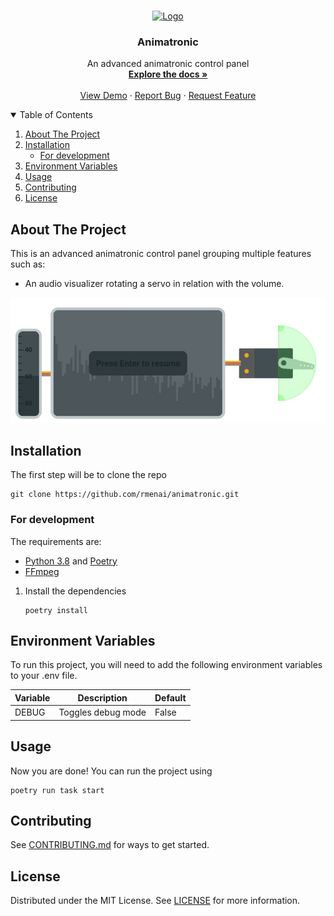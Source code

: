 <br />
<p align="center">
  <a href="https://github.com/rmenai/animatronic">
    <img src="./data/images/icon.ico" alt="Logo" width="80" height="80">
  </a>

<h3 align="center">Animatronic</h3>

  <p align="center">
    An advanced animatronic control panel
    <br />
    <a href="https://github.com/rmenai/animatronic"><strong>Explore the docs »</strong></a>
    <br />
    <br />
    <a href="https://github.com/rmenai/animatronic">View Demo</a>
    ·
    <a href="https://github.com/rmenai/animatronic/issues/new?assignees=&labels=&template=bug_report.md&title=">Report Bug</a>
    ·
    <a href="https://github.com/rmenai/animatronic/issues/new?assignees=&labels=&template=feature_request.md&title=">Request Feature</a>
  </p>

<!-- TABLE OF CONTENTS -->
<details open="open">
  <summary>Table of Contents</summary>
  <ol>
    <li>
      <a href="#about-the-project">About The Project</a>
    </li>
    <li>
      <a href="#installation">Installation</a>
      <ul>
        <li><a href="#for-development">For development</a></li>
      </ul>
    </li>
    <li>
      <a href="#environment-variables">Environment Variables</a>
    </li>
    <li><a href="#usage">Usage</a></li>
    <li><a href="#contributing">Contributing</a></li>
    <li><a href="#license">License</a></li>
  </ol>
</details>



<!-- ABOUT THE PROJECT -->

## About The Project

This is an advanced animatronic control panel grouping multiple features such as:
- An audio visualizer rotating a servo in relation with the volume.

![Preview](./preview.png)

<!-- INSTALLATION -->

## Installation

The first step will be to clone the repo

```shell
git clone https://github.com/rmenai/animatronic.git
```

### For development

The requirements are:

* [Python 3.8](https://www.python.org/downloads/) and [Poetry](https://python-poetry.org/docs/)
* [FFmpeg](https://www.ffmpeg.org/)

1. Install the dependencies
   ```shell
   poetry install
   ```

## Environment Variables

To run this project, you will need to add the following environment variables to your .env file.

| Variable | Description        | Default |
|----------|--------------------|---------|
| DEBUG    | Toggles debug mode | False   |

<!-- USAGE EXAMPLES -->

## Usage

Now you are done! You can run the project using

```shell
poetry run task start
```

## Contributing

See [CONTRIBUTING.md](https://github.com/rmenai/animatronic/blob/main/CONTRIBUTING.md) for ways to get started.

<!-- LICENSE -->

## License

Distributed under the MIT License. See [LICENSE](https://github.com/rmenai/animatronic/blob/main/LICENSE) for more information.
